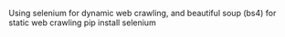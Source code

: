 Using selenium for dynamic web crawling, and beautiful soup (bs4) for static web crawling
pip install selenium
